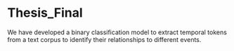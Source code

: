 # Thesis_Final
 We have developed a binary classification model to extract temporal tokens from a text corpus to identify their relationships to different events. 
